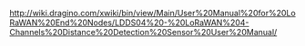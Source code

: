 http://wiki.dragino.com/xwiki/bin/view/Main/User%20Manual%20for%20LoRaWAN%20End%20Nodes/LDDS04%20-%20LoRaWAN%204-Channels%20Distance%20Detection%20Sensor%20User%20Manual/
